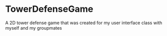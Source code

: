 # TowerDefenseGame
 A 2D tower defense game that was created for my user interface class with myself and my groupmates
